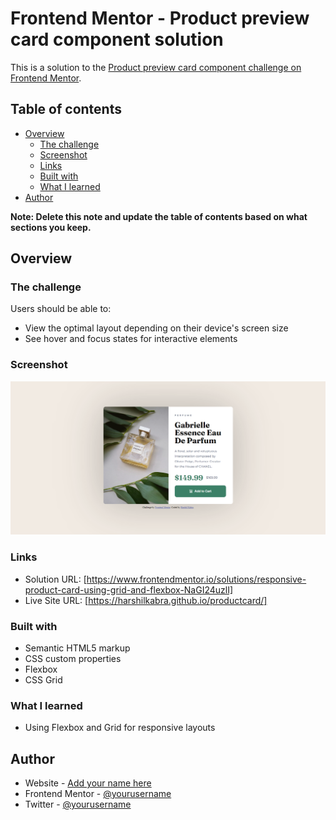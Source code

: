 # Frontend Mentor - Product preview card component solution

This is a solution to the [Product preview card component challenge on Frontend Mentor](https://www.frontendmentor.io/challenges/product-preview-card-component-GO7UmttRfa).

## Table of contents

- [Overview](#overview)
  - [The challenge](#the-challenge)
  - [Screenshot](#screenshot)
  - [Links](#links)
  - [Built with](#built-with)
  - [What I learned](#what-i-learned)
- [Author](#author)

**Note: Delete this note and update the table of contents based on what sections you keep.**

## Overview

### The challenge

Users should be able to:

- View the optimal layout depending on their device's screen size
- See hover and focus states for interactive elements

### Screenshot

![](./screenshot.jpg)

### Links

- Solution URL: [https://www.frontendmentor.io/solutions/responsive-product-card-using-grid-and-flexbox-NaGI24uzlI]
- Live Site URL: [https://harshilkabra.github.io/productcard/]

### Built with

- Semantic HTML5 markup
- CSS custom properties
- Flexbox
- CSS Grid

### What I learned

- Using Flexbox and Grid for responsive layouts

## Author

- Website - [Add your name here](https://www.kabraharshil.wordpress.com)
- Frontend Mentor - [@yourusername](https://www.frontendmentor.io/profile/harshilkabra)
- Twitter - [@yourusername](https://www.twitter.com/harshilkabra)

